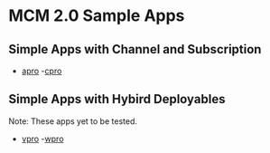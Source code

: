 # MCM 2.0 Sample Apps

## Simple Apps with Channel and Subscription

 - [apro](apro) 
  -[cpro](cpro) 

## Simple Apps with Hybird Deployables

Note: These apps yet to be tested.

 - [vpro](vpro) 
  -[wpro](wpro) 
